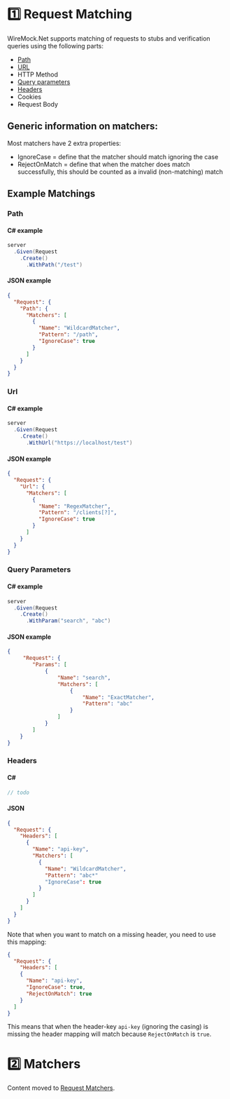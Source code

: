 # :one: Request Matching
WireMock.Net supports matching of requests to stubs and verification queries using the following parts:

* [Path](#path)
* [URL](#url)
* HTTP Method
* [Query parameters](#query-parameters)
* [Headers](#headers)
* Cookies
* Request Body

## Generic information on matchers:

Most matchers have 2 extra properties:
- IgnoreCase = define that the matcher should match ignoring the case
- RejectOnMatch = define that when the matcher does match successfully, this should be counted as a invalid (non-matching) match

## Example Matchings

### Path
#### C# example
``` c#
server
  .Given(Request
    .Create()
      .WithPath("/test")
```

#### JSON example
``` json
{
  "Request": {
    "Path": {
      "Matchers": [
        {
          "Name": "WildcardMatcher",
          "Pattern": "/path",
          "IgnoreCase": true
        }
      ]
    }
  }
}
````

### Url
#### C# example
``` c#
server
  .Given(Request
    .Create()
      .WithUrl("https://localhost/test")
```

#### JSON example
``` json
{
  "Request": {
    "Url": {
      "Matchers": [
        {
          "Name": "RegexMatcher",
          "Pattern": "/clients[?]",
          "IgnoreCase": true
        }
      ]
    }
  }
}
````

### Query Parameters
#### C# example
``` c#
server
  .Given(Request
    .Create()
      .WithParam("search", "abc")
```

#### JSON example
``` json
{
     "Request": {
        "Params": [
            {
                "Name": "search",
                "Matchers": [
                    {
                        "Name": "ExactMatcher",
                        "Pattern": "abc"
                    }
                ]
            }
        ]
    }
}
```

### Headers
#### C#
``` c#
// todo
```

#### JSON
``` json
{
  "Request": {
    "Headers": [
      {
        "Name": "api-key",
        "Matchers": [
          {
            "Name": "WildcardMatcher",
            "Pattern": "abc*"
            "IgnoreCase": true
          }
        ]
      }
    ]
  }
}
```

Note that when you want to match on a missing header, you need to use this mapping:
``` json
{
  "Request": {
    "Headers": [
    {
      "Name": "api-key",
      "IgnoreCase": true,
      "RejectOnMatch": true
    }
  ]
}
```
This means that when the header-key `api-key` (ignoring the casing) is missing the header mapping will match because `RejectOnMatch` is `true`.

# :two: Matchers
Content moved to [Request Matchers](https://github.com/WireMock-Net/WireMock.Net/wiki/Request-Matchers).